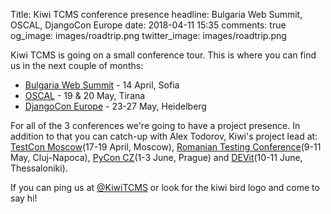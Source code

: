 Title: Kiwi TCMS conference presence
headline: Bulgaria Web Summit, OSCAL, DjangoCon Europe
date: 2018-04-11 15:35
comments: true
og_image: images/roadtrip.png
twitter_image: images/roadtrip.png

Kiwi TCMS is going on a small conference tour. This is where you can find us
in the next couple of months:

* [Bulgaria Web Summit](http://bulgariawebsummit.com/) - 14 April, Sofia
* [OSCAL](https://oscal.openlabs.cc/) - 19 & 20 May, Tirana
* [DjangoCon Europe](https://2018.djangocon.eu/) - 23-27 May, Heidelberg

For all of the 3 conferences we're going to have a project presence. In addition
to that you can catch-up with Alex Todorov, Kiwi's project lead at:
[TestCon Moscow](https://testconf.ru/)(17-19 April, Moscow),
[Romanian Testing Conference](https://romaniatesting.ro/)(9-11 May, Cluj-Napoca),
[PyCon CZ](https://cz.pycon.org/2018/)(1-3 June, Prague) and
[DEVit](https://devitconf.org/)(10-11 June, Thessaloniki).

If you can ping us at [@KiwiTCMS](https://twitter.com/KiwiTCMS) or look for the
kiwi bird logo and come to say hi!

